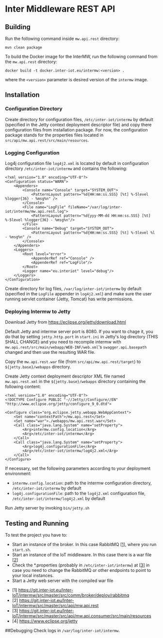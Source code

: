# Inter Middleware REST API

## Building

Run the following command inside `mw.api.rest` directory:
```
mvn clean package
```

To build the Docker image for the InterMW, run the following command from the `mw.api.rest` directory:
```
docker build -t docker.inter-iot.eu/intermw:<version> .
```
where the `<version>` parameter is desired version of the `intermw` image.

## Installation

### Configuration Directory

Create directory for configuration files, `/etc/inter-iot/intermw` by default (specified in the Jetty context deployment descriptor file) and copy there configuration files from installation package.
For now, the configuration package stands for the properties files located in `src/api/mw.api.rest/src/main/resources`.

### Logging Configuration

Log4j configuration file `log4j2.xml` is located by default in configuration directory `/etc/inter-iot/intermw` and contains the following:
```
<?xml version="1.0" encoding="UTF-8"?>
<Configuration status="WARN">
    <Appenders>
        <Console name="Console" target="SYSTEM_OUT">
            <PatternLayout pattern="%d{HH:mm:ss.SSS} [%t] %-5level %logger{36} - %msg%n" />
        </Console>
        <File name="LogFile" fileName="/var/log/inter-iot/intermw/mw.api.rest.log">
            <PatternLayout pattern="%d{yyy-MM-dd HH:mm:ss.SSS} [%t] %-5level %logger{36} - %msg%n"/>
        </File>
        <Console name="Debug" target="SYSTEM_OUT">
            <PatternLayout pattern="%d{HH:mm:ss.SSS} [%t] %-5level %l - %msg%n" />
        </Console>
    </Appenders>
    <Loggers>
        <Root level="error">
            <AppenderRef ref="Console" />
            <AppenderRef ref="LogFile"/>
        </Root>
        <Logger name="eu.interiot" level="debug"/>
    </Loggers>
</Configuration>
```

Create directory for log files, `/var/log/inter-iot/intermw` by default (specified in the `LogFile` appender in `log4j2.xml`) and make sure the user running servlet container (Jetty, Tomcat) has write permissions.

### Deploying Intermw to Jetty

Download Jetty from https://eclipse.org/jetty/download.html

Default Jetty and intermw server port is 8080. If you want to chage it, you do that by setting `jetty.http.port` in `start.ini` in Jetty's log directory (THIS SHALL CHANGE) and you need to recompile intermw with `mw.api.rest/src/main/webapp/WEB-INF/web.xml`'s `swagger.api.basepath` changed and then use the resulting WAR file.

Copy the `mw.api.rest.war` file (from `src/api/mw.api.rest/target`) to `${jetty.base}/webapps` directory.

Create Jetty context deployment descriptor XML file named `mw.api.rest.xml` in the `${jetty.base}/webapps` directory containing the following content:
```
<?xml version="1.0" encoding="UTF-8"?>
<!DOCTYPE Configure PUBLIC "-//Jetty//Configure//EN" "http://www.eclipse.org/jetty/configure_9_0.dtd">

<Configure class="org.eclipse.jetty.webapp.WebAppContext">
    <Set name="contextPath">/mw.api.rest</Set>
    <Set name="war">./webapps/mw.api.rest.war</Set>
    <Call class="java.lang.System" name="setProperty">
        <Arg>intermw.config.location</Arg>
        <Arg>/etc/inter-iot/intermw</Arg>
    </Call>
    <Call class="java.lang.System" name="setProperty">
        <Arg>log4j.configurationFile</Arg>
        <Arg>/etc/inter-iot/intermw/log4j2.xml</Arg>
    </Call>
</Configure>
```

If necessary, set the following parameters according to your deployment environment:
- `intermw.config.location`: path to the intermw configuration directory, `/etc/inter-iot/intermw` by default
- `log4j.configurationFile`: path to the `log4j2.xml` configuration file, `/etc/inter-iot/intermw/log4j2.xml` by default

Run Jetty server by invoking `bin/jetty.sh`

## Testing and Running

To test the project you have to:

- Start an instance of the broker. In this case RabbitMQ [[1](https://git.inter-iot.eu/Inter-IoT/intermw/src/master/src/comm/broker/deploy/rabbitmq)], where you run `start.sh`.
- Start an instance of the IoT middleware. In this case there is a war file [[2](https://git.inter-iot.eu/Inter-IoT/intermw/src/master/src/api/mw.api.rest)]
- Check the \*.properties (probably in `/etc/inter-iot/intermw`) at [[3](https://git.inter-iot.eu/Inter-IoT/intermw/src/master/src/api/mw.api.rest/src/main/resources)] in case you need to change the RabbitMQ or other endpoints to point to your local instances.
- Start a Jetty web server with the compiled war file

* [1] https://git.inter-iot.eu/Inter-IoT/intermw/src/master/src/comm/broker/deploy/rabbitmq
* [2] https://git.inter-iot.eu/Inter-IoT/intermw/src/master/src/api/mw.api.rest
* [3] https://git.inter-iot.eu/Inter-IoT/intermw/src/master/src/api/mw.api.consumer/src/main/resources
* [4] https://www.eclipse.org/jetty

##Debugging
Check logs in `/var/log/inter-iot/intermw`.